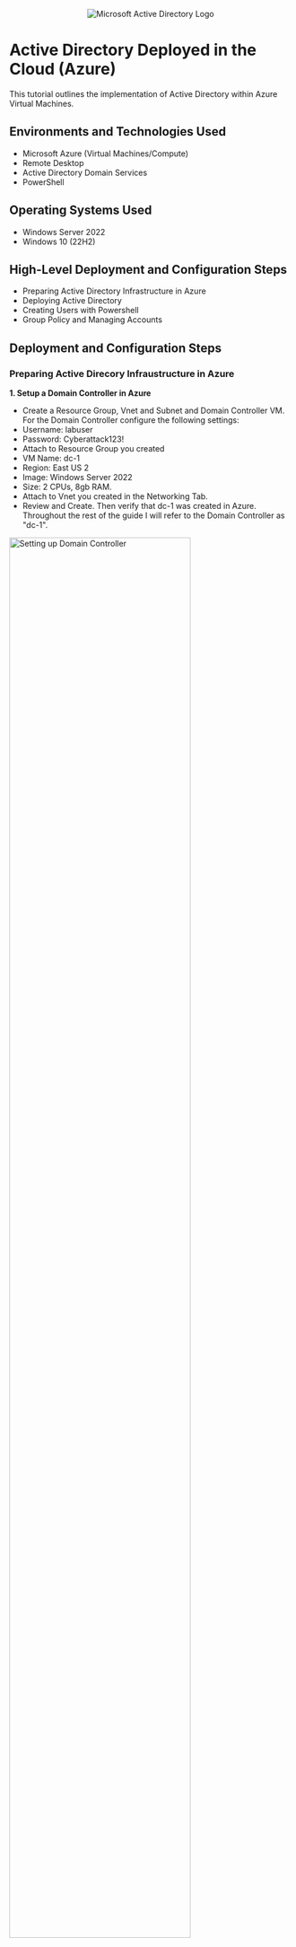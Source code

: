 <p align="center">
<img src="https://i.imgur.com/pU5A58S.png" alt="Microsoft Active Directory Logo"/>
</p>

<h1>Active Directory Deployed in the Cloud (Azure)</h1>
This tutorial outlines the implementation of Active Directory within Azure Virtual Machines.<br />


<h2>Environments and Technologies Used</h2>

- Microsoft Azure (Virtual Machines/Compute)
- Remote Desktop
- Active Directory Domain Services
- PowerShell

<h2>Operating Systems Used </h2>

- Windows Server 2022
- Windows 10 (22H2)

<h2>High-Level Deployment and Configuration Steps</h2>

- Preparing Active Directory Infrastructure in Azure
- Deploying Active Directory
- Creating Users with Powershell
- Group Policy and Managing Accounts

<h2>Deployment and Configuration Steps</h2>
<h3><b>Preparing Active Direcory Infraustructure in Azure</b></h3>
<p> <b>1.  Setup a Domain Controller in Azure</b>

- Create a Resource Group, Vnet and Subnet and Domain Controller VM. For the Domain Controller configure the following settings:
- Username: labuser
- Password: Cyberattack123!
- Attach to Resource Group you created
- VM Name: dc-1
- Region: East US 2
- Image: Windows Server 2022
- Size: 2 CPUs, 8gb RAM.
- Attach to Vnet you created in the Networking Tab.
- Review and Create. Then verify that dc-1 was created in Azure. Throughout the rest of the guide I will refer to the Domain Controller as "dc-1".
</p>
<p>
<img src="https://i.imgur.com/3qC3tLY.png" height="80%" width="80%" alt="Setting up Domain Controller"/>
<img src="https://i.imgur.com/bV0l3ZX.png" height="80%" width="80%" alt="Setting up Domain Controller"/>
<img src="https://i.imgur.com/qS03DYh.png" height="80%" width="80%" alt="Setting up Domain Controller"/>
<img src="https://i.imgur.com/WMO4in6.png" height="80%" width="80%" alt="Setting up Domain Controller"/>
<img src="https://i.imgur.com/P9yvkR5.png" height="80%" width="80%" alt="Setting up Domain Controller"/>
</p>
<br />

<p><b>2. Setup a Client in Azure</b>
  
- Create the Client VM and call it "client-1". Follow similar steps as dc-1 but enter the following information and make sure it is set to the same "Resource Group" and "Vnet" when setting it up:
- VM name - client-1
- Image = Windows 10 Pro
- Username = labuser
- Password = Cyberattack23!
- For the rest of the guide I will refer to the Client VM as "client-1".

</p><b>3. Set Domain Controller's Private IP address to Static.</b>

- We are doing this as the Domain Controller (DC) is going to be used as a DNS Server for clients to connect to. So the DNS server of the client will be the "Static" IP of the DC.
- Open VMs in Azure -> Select dc-1 -> Select the NIC -> Select ipconfig1 -> Select "static" -> Save.
- dc-1 is now configured with a static IP address as we are going to use it as a DNS Server. 
<p>
<img src="https://i.imgur.com/LC4ckUJ.png" height="80%" width="80%" alt="DC-1 Static IP change"/>
<img src="https://i.imgur.com/i7guTZT.png" height="80%" width="80%" alt="DC-1 Static IP change"/>
<img src="https://i.imgur.com/ZM1Wtxh.png" height="80%" width="80%" alt="DC-1 Static IP change"/>
</p>
<br />

<p><b>4. Log into dc-1 via RDP and disable Windows Firewall to test connectivity between hosts</b>

- Get dc-1's public IP address.
- Connect to it via RDP.
- Click Start -> type "Defender" -> Open "Windows Defender Firewall with Advanced Security" -> Click Windows Defender Firewall Properties -> Turn Firewall state off for Domain, Private and Public Profiles. Click Ok.
</p>
<p>
<img src="https://i.imgur.com/iNTM3O6.png" height="80%" width="80%" alt="Windows Firewall Connectivity"/>
<img src="https://i.imgur.com/ysBg1cS.png" height="80%" width="80%" alt="Windows Firewall Connectivity"/>
<img src="https://i.imgur.com/eiDfOWW.png" height="80%" width="80%" alt="Windows Firewall Connectivity"/>
<img src="https://i.imgur.com/g6r0yF0.png" height="80%" width="80%" alt="Windows Firewall Connectivity"/>
<img src="https://i.imgur.com/ADpefbn.png" height="80%" width="80%" alt="Windows Firewall Connectivity"/>
</p>
<br />

<p><b>5. Set client-1 DNS server parameter to private IP of dc-1</b>

- Get dc-1’s private IP.
- Open Network Settings for client-1 -> select NIC -> On left click DNS servers -> Under “Inherit virtual network” select custom -> enter the IP address of dc-1 -> click Save. The DNS Server for "client-1" is now dc-1 which handles resolving domain names to IPs for client-1 and enables us to join the domain.
- Restart "client-1" to make sure the new DNS configuration takes effect.
</p>
<p>
<img src="https://i.imgur.com/bz4UsJX.png" height="80%" width="80%" alt="DNS Server Parameter Change"/>
<img src="https://i.imgur.com/Ka6cuBW.png" height="80%" width="80%" alt="DNS Server Paramter Change"/>
</p>
<br />

<p><b>6. Log into client-1 and ping the dc-1 Private IP address</b>

- Copy Private IP address of “client-1” from Azure and connect via RDP using login credentials we created previously.
- Open “Powershell” and ping "dc-1" private IP (10.0.0.4). Make sure the ping succeeded. 
- If you receive a message saying “Destination Host Unreachable” this means the hosts are on different Vnets or the firewall has not been disabled, so check those.
- In "client-1" run ipconfig /all to verify the DNS configuration change made in Azure and that it is pointing to "dc-1" as the DNS server.
</p>
<p>
<img src="https://i.imgur.com/3VQ03Lm.png" height="80%" width="80%" alt="Windows Firewall Connectivity"/>
<img src="https://i.imgur.com/3g8L8NJ.png" height="80%" width="80%" alt="Windows Firewall Connectivity"/>
<img src="https://i.imgur.com/0IpCby6.png" height="80%" width="80%" alt="Windows Firewall Connectivity"/>
</p>
<br />

<h3><b>Deploying Active Directory</b></h3>
<p> <b>1. Install Active Directory (AD)</b>

- Start -> Server Manager -> Add Roles and Features -> Click next till you get to “Server Roles” -> Check “Active Directory Domain Services” -> Click next all the way to the end and checking “Restart the destination server automatically if required” (optional, not necessary) -> Click install.
- Now configure dc-1 to become a domain controller post Active Directory install.
- Select flag with warning icon in Server manager -> Choose “Promote this server to a domain controller”.
- Choose “Add new forest” call it mydomain.com. Click next.
- Under “Type the Directory Services Restore Mode (DSRM)” enter a password. Click next.
- Uncheck “Create DNS delegation".
- Next all the way to the end and click install. Dc-1 should automatically restart so you will have to log back into the VM.
- It is now acting as a domain controller, we will want to use the mydomain prefix to specify the domain and user to log in from now on. So mydomain.com\labuser. This is to ensure we avoid logging in as a local user.
</p>
<p>
<img src="https://i.imgur.com/fIxNn5j.png" height="80%" width="80%" alt="Install Active Directory"/>
<img src="https://i.imgur.com/MUT8yZa.png" height="80%" width="80%" alt="Install Active Directory"/>
<img src="https://i.imgur.com/SKzlmMX.png" height="80%" width="80%" alt="Install Active Directory"/>
<img src="https://i.imgur.com/PV1FNSm.png" height="80%" width="80%" alt="Install Active Directory"/>
<img src="https://i.imgur.com/a8iZDG5.png" height="80%" width="80%" alt="Install Active Directory"/>
<img src="https://i.imgur.com/0spMRCk.png" height="80%" width="80%" alt="Install Active Directory"/>
<img src="https://i.imgur.com/a7YwbIY.png" height="80%" width="80%" alt="Install Active Directory"/>
<img src="https://i.imgur.com/ZonSjZM.png" height="80%" width="80%" alt="Install Active Directory"/>
<img src="https://i.imgur.com/dMKkcRh.png" height="80%" width="80%" alt="Install Active Directory"/>
<img src="https://i.imgur.com/8qomTba.png" height="80%" width="80%" alt="Install Active Directory"/>
<img src="https://i.imgur.com/PjY5Dh3.png" height="80%" width="80%" alt="Install Active Directory"/>
<img src="https://i.imgur.com/ZMsNRch.png" height="80%" width="80%" alt="Install Active Directory"/>
</p>
<br />

<p>  <b>2. Create a Domain Admin user within the Domain (AD)</b>

- Refer to steps in Lab 5 Deploying AD documentation.
- Open Server Manager -> Tools -> Select "Active Directory Users and Computers".
- Create 2 Organizational Units (OU). Right click domain -> New -> Organizational Unit. Call it _EMPLOYEES and click ok. Create another called _ADMINS.
- Refresh the domain and you will see the newly created OUs.
- Right click _ADMINS folder -> New -> User and enter the info:
- - Name: Jane Doe
  - Username: jane_admin
  - Password: Cyberlab123!
  - Enable “Password never expires”. This is bad a security practice and you would want the user to change their password at next login but disabling for the lab to save time.
  - Next, then Finish. You should notice the new user in the _ADMINS folder.
- Add the new user to “Domain Admins” security group.
- - Right click user -> Properties -> “Member of” tab -> Add -> Search domain admins then click “Check names” -> click Ok and Ok. Go back into the User’s properties and verify it is a member of “Domain Admins”.
- Log out and log back in as jane_admin.
</p>
<p>
<img src="https://i.imgur.com/hY7BAqx.png" height="80%" width="80%" alt="Create a Domain Admin user"/>
<img src="https://i.imgur.com/kOOa3tp.png" height="80%" width="80%" alt="Create a Domain Admin user"/>
<img src="https://i.imgur.com/Gc6MqYe.png" height="80%" width="80%" alt="Create a Domain Admin user"/>
<img src="https://i.imgur.com/UP5TdsX.png" height="80%" width="80%" alt="Create a Domain Admin user"/>
<img src="https://i.imgur.com/aGDBfaG.png" height="80%" width="80%" alt="Create a Domain Admin user"/>
<img src="https://i.imgur.com/DTcxSr3.png" height="80%" width="80%" alt="Create a Domain Admin user"/>
<img src="https://i.imgur.com/b9pgPMC.png" height="80%" width="80%" alt="Create a Domain Admin user"/>
<img src="https://i.imgur.com/uh7mc9D.png" height="80%" width="80%" alt="Create a Domain Admin user"/>
<img src="https://i.imgur.com/w7bmQQn.png" height="80%" width="80%" alt="Create a Domain Admin user"/>
<img src="https://i.imgur.com/1odzFZR.png" height="80%" width="80%" alt="Create a Domain Admin user"/>
<img src="https://i.imgur.com/oIYdyqI.png" height="80%" width="80%" alt="Create a Domain Admin user"/>
</p>
<br />

<p> <b>3. Join client-1 to Domain (AD)</b>

- Login to client-1 as the local labuser account.
- Open Server Manager -> Click Tools -> Select "Active Directory Users and Computers"
- Right click Start -> System -> Rename PC (advanced) -> Computer Name Tab, Click Change -> Choose Domain and enter mydomain.com click Ok. The "Computer Name/Domain Changes" window should open verifying we successfully contacted the domain thanks to the DNS parameter change we made earlier. If this window did not pop you will need to go back to Azure and change the "client-1" NIC DNS Server setting to point to the dc-1 private IP address.
- Enter the jane_admin account credentials and click Ok. A window should popup welcoming you to the domain. Restart the VM.
- Login to dc-1 as jane_admin and verify that client-1 has been added to AD.
- Create a new OU called "_CLIENTS" and drag client-1 from Computers tp _CLIENTS.
- Click "Yes" for the Warning notification. The Computer OU should be empty and client-1 should be in _CLIENTS now.
</p>
<p>
<img src="https://i.imgur.com/MNOD3n2.png" height="80%" width="80%" alt="Join Client-1 to Domain"/>
<img src="https://i.imgur.com/7Tl2zIX.png" height="80%" width="80%" alt="Join Client-1 to Domain"/>
<img src="https://i.imgur.com/yAxPP74.png" height="80%" width="80%" alt="Join Client-1 to Domain"/>
<img src="https://i.imgur.com/zVzDd0W.png" height="80%" width="80%" alt="Join Client-1 to Domain"/>
<img src="https://i.imgur.com/PDc557o.png" height="80%" width="80%" alt="Join Client-1 to Domain"/>
<img src="https://i.imgur.com/SuImAhE.png" height="80%" width="80%" alt="Join Client-1 to Domain"/>
<img src="https://i.imgur.com/kRlv6Vk.png" height="80%" width="80%" alt="Join Client-1 to Domain"/>
<img src="https://i.imgur.com/pVJcR80.png" height="80%" width="80%" alt="Join Client-1 to Domain"/>
<img src="https://i.imgur.com/VrutJx9.png" height="80%" width="80%" alt="Join Client-1 to Domain"/>
</p>
<br />

<h3><b>Creating Users with Powershell</b></h3>
<p> <b>1. Setup Remote Desktop for non-administrative users on client-1 (AD)</b>

- Log into client-1 as jane_admin.
- Right click start -> System -> Remote Desktop -> Select users that can remotely access this PC. Click add -> search domain users and Check Names. Click Ok and Ok.
- Allow “domain users” to access remote desktop. All users by default are a member of this group on the domain.
- You now have the ability to log into this client as a non-administrative user. Normally this would be done with Group Policy to change a bunch of computers at once but as we only have the one client I went ahead and did this in the OS. 
</p>
<p>
<img src="https://i.imgur.com/P4KwgpC.png" height="80%" width="80%" alt="Creating Users with Powershell"/>
<img src="https://i.imgur.com/dEdCJ1g.png" height="80%" width="80%" alt="Creating Users with Powershell"/>
<img src="https://i.imgur.com/v3SAEtE.png" height="80%" width="80%" alt="Creating Users with Powershell"/>
</p>
<br />

<p> <b>2. Create a bunch of additional users then attempt to log into client-1 with one of the users (AD)</b>

- Login to dc-1 as jane_admin.
- Open "Powershell_ise" as administrator.
- Create a new file called “create-users” to Desktop and paste contents of script into it. This script will automatically create random user accounts into our _EMPLOYEES OU folder without us having to manually create them.
- Click” Run Script” and Ok. You should see in the blue command line window user accounts being created. It will take a few minutes to create.
- Open “Active Directory Users and Computers” and observe the user accounts being created in _EMPLOYEES.
- Attempt to log into client-1 using one of these new created accounts. I will use “bab.wilo”. Take note of the password that was used in the script.
- Open PowerShell, you will notice a local folder has been create for the new user on client-1. Open file explorer and go to C:\Users. You will notice folders have been created for all the accounts that have logged into client-1.
</p>
<p>
<img src="https://i.imgur.com/XynsHhj.png" height="80%" width="80%" alt="Creating Users with Powershell"/>
<img src="https://i.imgur.com/Xppy7Sp.png" height="80%" width="80%" alt="Creating Users with Powershell"/>
<img src="https://i.imgur.com/yhnam3r.png" height="80%" width="80%" alt="Creating Users with Powershell"/>
<img src="https://i.imgur.com/DpSAV2u.png" height="80%" width="80%" alt="Creating Users with Powershell"/>
<img src="https://i.imgur.com/FTkvwzV.png" height="80%" width="80%" alt="Creating Users with Powershell"/>
<img src="https://i.imgur.com/asaQiMM.png" height="80%" width="80%" alt="Creating Users with Powershell"/>
<img src="https://i.imgur.com/MvJhzdt.png" height="80%" width="80%" alt="Creating Users with Powershell"/>
<img src="https://i.imgur.com/sWjKBbp.png" height="80%" width="80%" alt="Creating Users with Powershell"/>
<img src="https://i.imgur.com/6Ll69sN.png" height="80%" width="80%" alt="Creating Users with Powershell"/>
<img src="https://i.imgur.com/QhGjaS9.png" height="80%" width="80%" alt="Creating Users with Powershell"/>
<img src="https://i.imgur.com/m40bnKx.png" height="80%" width="80%" alt="Creating Users with Powershell"/>
</p>
<br />

<h3><b>Group Policy and Managing Accounts</b></h3>
<p> <b>1. Dealing with Account Lockouts</b>

- Pick a user account you created. Open Active Directory Users and Computers. I will use the bab.wilo account.
- Setup Account Lockout Policy in Group Policy Management:
- - Open Server Manager -> Tools -> Group Policy Management. We can create a new Group Policy Object (GPO) but I've chosen to edit the “Default Domain Policy” for now. Right click it -> Edit.
  - Browse to Computer Configuration -> Policies -> Windows Settings -> Security Settings -> Account Policies -> Account Lockout Policy.
  - Double click “Account Lockout Duration” -> Change Lockout duration to 30min. Press "Ok" for the change in suggested values.
  - The Parameters should now look like:
  - Account Lockout Duration = "30 minutes"
  - Account Lockout Threshold = "5 invalid logon attempts"
  - Allow Administrator account lockout - "Not defined"
  - Reset account lockout counter after = "10 minutes"
- - Close “Group Policy Management Editor”. In Group Policy Management open the settings tab of “Default Domain Policy” and verify the Account Lockout Policy change has been applied.
- Update the Group Policy on client-1 for the account lockout policy to take effect. To do this, login to client-1 with a domain admin account (jane_admin) to force the policy update so we can test the lock out policy.
- Open command as administrator -> type gpupdate /force.
- - Now on client-1 when a user fails to login 5 times the account should logout.
- Next, type gpresult /r.
- - Under COMPUTER SETTINGS search for “Applied Group Policy Objects". Beneath that should be “Default Domain Policy”. This tells us the GPO has been applied to this computer and any changes we have made to it will be applied to client-1.
- Conduct 6 failed login attempts with the account. The account should now be locked out. This error indicates our group policy worked.
- Switch over to dc-1 and unlock the account. Right click the domain -> select Find -> Search the account name and it should come up in the search results. Go into Properties -> tick "Unlock Account" -> Ok. Account should now be unlocked.
- Attempt to login to client-1 as the account. Open Powershell -> type whoami. You should see you are logged onto mydomain as “bab.wilo".
- Reset the password for the account.
- - Open Active Directory and find the account. Right click -> Reset Password -> Enter a new password -> Ok. Confirmation window should pop up saying the password has been changed for the account.
- Attempt to login with the old password. It should not work. Then enter new password and that should work.
</p>
<p>
<img src="https://i.imgur.com/DMmqa12.png" height="80%" width="80%" alt="Setting up Domain Controller"/>
<img src="https://i.imgur.com/ZDpVQ7b.png" height="80%" width="80%" alt="Setting up Domain Controller"/>
<img src="https://i.imgur.com/GgQi6Ef.png" height="80%" width="80%" alt="Setting up Domain Controller"/>
<img src="https://i.imgur.com/piWVEAd.png" height="80%" width="80%" alt="Setting up Domain Controller"/>
<img src="https://i.imgur.com/ggpjn8I.png" height="80%" width="80%" alt="Setting up Domain Controller"/>
<img src="https://i.imgur.com/ESGPsou.png" height="80%" width="80%" alt="Setting up Domain Controller"/>
<img src="https://i.imgur.com/rCW3BWb.png" height="80%" width="80%" alt="Setting up Domain Controller"/>
<img src="https://i.imgur.com/BM2tYKS.png" height="80%" width="80%" alt="Setting up Domain Controller"/>
<img src="https://i.imgur.com/ygAFAPr.png" height="80%" width="80%" alt="Setting up Domain Controller"/>
<img src="https://i.imgur.com/aB0sBWp.png" height="80%" width="80%" alt="Setting up Domain Controller"/>
<img src="https://i.imgur.com/N6hp4ww.png" height="80%" width="80%" alt="Setting up Domain Controller"/>
<img src="https://i.imgur.com/oy2BdZT.png" height="80%" width="80%" alt="Setting up Domain Controller"/>
<img src="https://i.imgur.com/NNXOPK5.png" height="80%" width="80%" alt="Setting up Domain Controller"/>
<img src="https://i.imgur.com/9C0YGUY.png" height="80%" width="80%" alt="Setting up Domain Controller"/>
<img src="https://i.imgur.com/q2hC4Di.png" height="80%" width="80%" alt="Setting up Domain Controller"/>
<img src="https://i.imgur.com/657Vf5N.png" height="80%" width="80%" alt="Setting up Domain Controller"/>
<img src="https://i.imgur.com/CUdk4ft.png" height="80%" width="80%" alt="Setting up Domain Controller"/>
<img src="https://i.imgur.com/F0qIcVY.png" height="80%" width="80%" alt="Setting up Domain Controller"/>
<img src="https://i.imgur.com/yIihXdl.png" height="80%" width="80%" alt="Setting up Domain Controller"/>
<img src="https://i.imgur.com/FIYiuzX.png" height="80%" width="80%" alt="Setting up Domain Controller"/>
</p>
<br />

<p> <b>2. Enabling and Disabling Accounts</b>

- I will disable the bab.wilo account.
- Switch to dc-1. Search for the account in AD -> Right click it and select “Disable account” -> Window should popup saying the account was disabled. 
- Now, try logging in to client-1 with the account. You should get the error message that the account is disabled.
- Re-enable the account and attempt to log back in. Search for the account in Active Directory -> Right click -> “Enable account”. Window should popup saying the account has been enabled.
- Check command line to verify that you are logged in as the account.
</p>
<p>
<img src="https://i.imgur.com/OvYBAmb.png" height="80%" width="80%" alt="Setting up Domain Controller"/>
<img src="https://i.imgur.com/6ayxYSO.png" height="80%" width="80%" alt="Setting up Domain Controller"/>
<img src="https://i.imgur.com/iXTQ5RS.png" height="80%" width="80%" alt="Setting up Domain Controller"/>
<img src="https://i.imgur.com/WseCYO9.png" height="80%" width="80%" alt="Setting up Domain Controller"/>
<img src="https://i.imgur.com/AaGVS1P.png" height="80%" width="80%" alt="Setting up Domain Controller"/>
<img src="https://i.imgur.com/Ul3oDvs.png" height="80%" width="80%" alt="Setting up Domain Controller"/>
</p>
<br />
